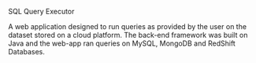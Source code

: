 SQL Query Executor

A web application designed to run queries as provided by the user on the dataset stored on a cloud platform. The back-end framework was built on Java and the web-app ran queries on MySQL, MongoDB and RedShift Databases.
